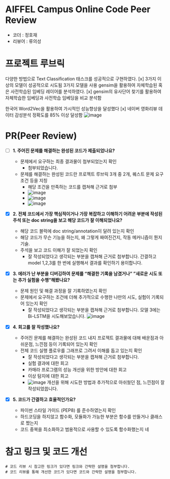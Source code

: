 # AIFFEL Campus Online Code Peer Review 
- 코더 : 정호재
- 리뷰어 : 류의성

# 프로젝트 루브릭
다양한 방법으로 Text Classification 태스크를 성공적으로 구현하였다. [x] 3가지 이상의 모델이 성공적으로 시도됨
3가지 모델을 사용
gensim을 활용하여 자체학습된 혹은 사전학습된 임베딩 레이어를 분석하였다. [x] gensim의 유사단어 찾기를 활용하여 자체학습한 임베딩과 사전학습 임베딩을 비교 분석함

한국어 Word2Vec을 활용하여 가시적인 성능향상을 달성했다 [x] 네이버 영화리뷰 데이터 감성분석 정확도를 85% 이상 달성함
![image](https://github.com/Garlic-Ryu/AIFEL_Quest/assets/112372749/e49229ae-4346-45ae-beef-22e96bac2d58)

# PR(Peer Review)
- [ ]  **1. 주어진 문제를 해결하는 완성된 코드가 제출되었나요?**
    - 문제에서 요구하는 최종 결과물이 첨부되었는지 확인
        - 첨부되었습니다. 
    - 문제를 해결하는 완성된 코드란 프로젝트 루브릭 3개 중 2개, 
    퀘스트 문제 요구조건 등을 지칭
        - 해당 조건을 만족하는 코드를 캡쳐해 근거로 첨부
        - ![image](https://github.com/Garlic-Ryu/AIFEL_Quest/assets/112372749/48d44a47-ede7-441a-9d15-7e62a9fbf12d)
        - ![image](https://github.com/Garlic-Ryu/AIFEL_Quest/assets/112372749/6086131c-a805-44be-ad3a-99d66406e8c5)
        - ![image](https://github.com/Garlic-Ryu/AIFEL_Quest/assets/112372749/67f61b1e-be80-42e6-af7d-d1910f1a4c5e)


- [x]  **2. 전체 코드에서 가장 핵심적이거나 가장 복잡하고 이해하기 어려운 부분에 작성된 
주석 또는 doc string을 보고 해당 코드가 잘 이해되었나요?**
    - 해당 코드 블럭에 doc string/annotation이 달려 있는지 확인
    - 해당 코드가 무슨 기능을 하는지, 왜 그렇게 짜여진건지, 작동 메커니즘이 뭔지 기술.
    - 주석을 보고 코드 이해가 잘 되었는지 확인
        - 잘 작성되었다고 생각되는 부분을 캡쳐해 근거로 첨부합니다.
간결하고 model 1,2,3를 한 번에 실행해서 결과를 확인하기 용이합니다.

        
- [x]  **3. 에러가 난 부분을 디버깅하여 문제를 “해결한 기록을 남겼거나” 
”새로운 시도 또는 추가 실험을 수행”해봤나요?**
    - 문제 원인 및 해결 과정을 잘 기록하였는지 확인
    - 문제에서 요구하는 조건에 더해 추가적으로 수행한 나만의 시도, 
    실험이 기록되어 있는지 확인
        - 잘 작성되었다고 생각되는 부분을 캡쳐해 근거로 첨부합니다.
        모델 3에는 Bi-LSTM을 시도해보았습니다.
![image](https://github.com/Garlic-Ryu/AIFEL_Quest/assets/112372749/f752a4e5-8155-4747-8b59-6101e520a915)

- [x]  **4. 회고를 잘 작성했나요?**
    - 주어진 문제를 해결하는 완성된 코드 내지 프로젝트 결과물에 대해
    배운점과 아쉬운점, 느낀점 등이 기록되어 있는지 확인
    - 전체 코드 실행 플로우를 그래프로 그려서 이해를 돕고 있는지 확인
        - 잘 작성되었다고 생각되는 부분을 캡쳐해 근거로 첨부합니다.
        - 실험 결과에 대한 회고
        - 카매라 프로그램의 성능 개선을 위한 방안에 대한 회고
        - 이상 탐지에 대한 회고
        - ![image](https://github.com/Garlic-Ryu/AIFEL_Quest/assets/112372749/5597c424-1787-4e3d-aa51-45e76e7567c8)
개선을 위해 시도한 방법과 추가적으로 아쉬웠던 점, 느낀점이 잘 작성되었씁니다.

- [x]  **5. 코드가 간결하고 효율적인가요?**
    - 파이썬 스타일 가이드 (PEP8) 를 준수하였는지 확인
    - 하드코딩을 하지않고 함수화, 모듈화가 가능한 부분은 함수를 만들거나 클래스로 짰는지
    - 코드 중복을 최소화하고 범용적으로 사용할 수 있도록 함수화했는지
네     
        

# 참고 링크 및 코드 개선
```
# 코드 리뷰 시 참고한 링크가 있다면 링크와 간략한 설명을 첨부합니다.
# 코드 리뷰를 통해 개선한 코드가 있다면 코드와 간략한 설명을 첨부합니다.
```

